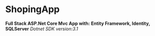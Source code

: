 # ShopingApp

**Full Stack ASP.Net Core Mvc App with:**
**Entity Framework, Identity, SQLServer**
*Dotnet SDK version:3.1*
